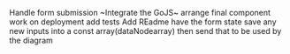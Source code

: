 Handle form submission
~Integrate the GoJS~ 
arrange final component
work on deployment
add tests
Add REadme
have the form state save any new inputs into a const array(dataNodearray) then send that to be used by the diagram
